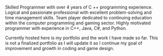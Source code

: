 Skilled Programmer with over 4 years of C ++ programming
experience. Logical and passionate professional with excellent
problem-solving and time management skills. Team player dedicated
to continuing education within the computer programming and
gaming sector. Highly motivated programmer with experience in C++,
Java, C#, and Python.

Currently hosted here is my portfolio and the work I have made so far.
This is not a finalized portfolio as I will update it as I continue my
goal of improvement and growth in coding and game design.
